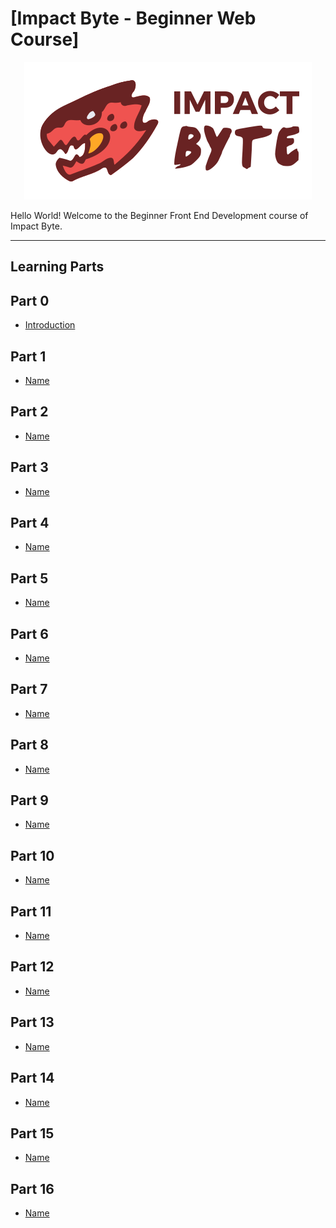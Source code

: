 # [Impact Byte - Beginner Web Course]

<p style="text-align:center;">
  <img src="assets/impactbyte-logo.png">
</p>

Hello World! Welcome to the Beginner Front End Development course of Impact Byte.

---

## Learning Parts

## Part 0

- [Introduction](../modules/introduction/README.md)

## Part 1

- [Name](../modules/name-0/README.md)

## Part 2

- [Name](../modules/name-0/README.md)

## Part 3

- [Name](../modules/name-0/README.md)

## Part 4

- [Name](../modules/name-0/README.md)

## Part 5

- [Name](../modules/name-0/README.md)

## Part 6

- [Name](../modules/name-0/README.md)

## Part 7

- [Name](../modules/name-0/README.md)

## Part 8

- [Name](../modules/name-0/README.md)

## Part 9

- [Name](../modules/name-0/README.md)

## Part 10

- [Name](../modules/name-0/README.md)

## Part 11

- [Name](../modules/name-0/README.md)

## Part 12

- [Name](../modules/name-0/README.md)

## Part 13

- [Name](../modules/name-0/README.md)

## Part 14

- [Name](../modules/name-0/README.md)

## Part 15

- [Name](../modules/name-0/README.md)

## Part 16

- [Name](../modules/name-0/README.md)
